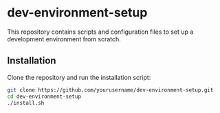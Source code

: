 # dev-environment-setup

This repository contains scripts and configuration files to set up a development environment from scratch.

## Installation

Clone the repository and run the installation script:

```sh
git clone https://github.com/yourusername/dev-environment-setup.git
cd dev-environment-setup
./install.sh

